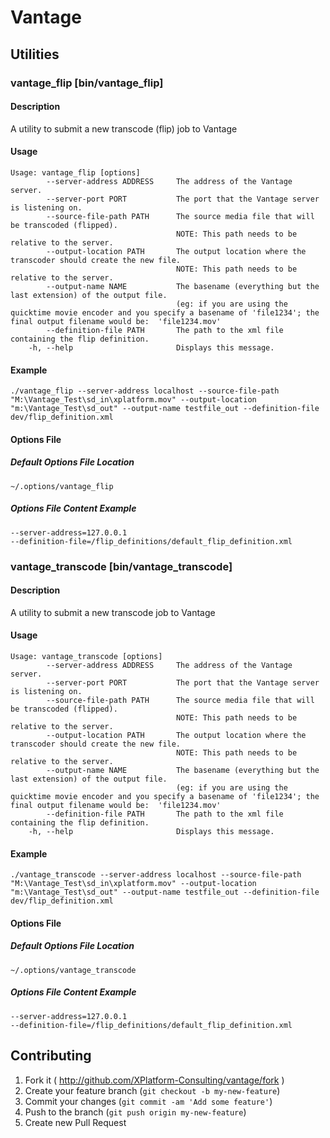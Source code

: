 # Vantage

## Utilities

### vantage_flip [bin/vantage_flip]

#### Description
  A utility to submit a new transcode (flip) job to Vantage

#### Usage
    Usage: vantage_flip [options]
            --server-address ADDRESS     The address of the Vantage server.
            --server-port PORT           The port that the Vantage server is listening on.
            --source-file-path PATH      The source media file that will be transcoded (flipped).
                                         NOTE: This path needs to be relative to the server.
            --output-location PATH       The output location where the transcoder should create the new file.
                                         NOTE: This path needs to be relative to the server.
            --output-name NAME           The basename (everything but the last extension) of the output file.
                                         (eg: if you are using the quicktime movie encoder and you specify a basename of 'file1234'; the final output filename would be:  'file1234.mov'
            --definition-file PATH       The path to the xml file containing the flip definition.
        -h, --help                       Displays this message.

#### Example
    ./vantage_flip --server-address localhost --source-file-path "M:\Vantage_Test\sd_in\xplatform.mov" --output-location "m:\Vantage_Test\sd_out" --output-name testfile_out --definition-file dev/flip_definition.xml

#### Options File

##### Default Options File Location
    ~/.options/vantage_flip

##### Options File Content Example
    --server-address=127.0.0.1
    --definition-file=/flip_definitions/default_flip_definition.xml

### vantage_transcode [bin/vantage_transcode]

#### Description
  A utility to submit a new transcode job to Vantage

#### Usage
    Usage: vantage_transcode [options]
            --server-address ADDRESS     The address of the Vantage server.
            --server-port PORT           The port that the Vantage server is listening on.
            --source-file-path PATH      The source media file that will be transcoded (flipped).
                                         NOTE: This path needs to be relative to the server.
            --output-location PATH       The output location where the transcoder should create the new file.
                                         NOTE: This path needs to be relative to the server.
            --output-name NAME           The basename (everything but the last extension) of the output file.
                                         (eg: if you are using the quicktime movie encoder and you specify a basename of 'file1234'; the final output filename would be:  'file1234.mov'
            --definition-file PATH       The path to the xml file containing the flip definition.
        -h, --help                       Displays this message.

#### Example
    ./vantage_transcode --server-address localhost --source-file-path "M:\Vantage_Test\sd_in\xplatform.mov" --output-location "m:\Vantage_Test\sd_out" --output-name testfile_out --definition-file dev/flip_definition.xml

#### Options File

##### Default Options File Location
    ~/.options/vantage_transcode

##### Options File Content Example
    --server-address=127.0.0.1
    --definition-file=/flip_definitions/default_flip_definition.xml



## Contributing

1. Fork it ( http://github.com/XPlatform-Consulting/vantage/fork )
2. Create your feature branch (`git checkout -b my-new-feature`)
3. Commit your changes (`git commit -am 'Add some feature'`)
4. Push to the branch (`git push origin my-new-feature`)
5. Create new Pull Request
